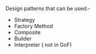 
Design patterns that can be used:-
- Strategy
- Factory Method
- Composite
- Builder
- Interpreter ( not in GoF)


